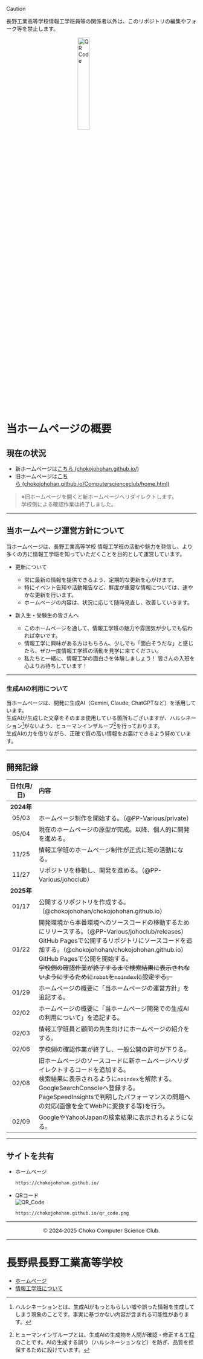 <head>
  <meta charset="utf-8">
  <link rel="preconnect" href="https://fonts.googleapis.com">
  <link rel="preconnect" href="https://fonts.gstatic.com" crossorigin>
  <link href="https://fonts.googleapis.com/css2?family=Audiowide&display=swap" rel="stylesheet">
</head>

> [!CAUTION]
> 長野工業高等学校情報工学班員等の関係者以外は、このリポジトリの編集やフォーク等を禁止します。

<img src="https://chokojohohan.github.io/logo_w.svg" alt="QR Code" width="25%" height="auto" style="display:block;margin:0 auto;margin-bottom:20px">

# 当ホームページの概要
## 現在の状況
- 新ホームページは[こちら&nbsp;(chokojohohan.github.io/)](https://chokojohohan.github.io/ "ホーム｜長野工業高等学校情報工学班")  
- 旧ホームページは[こちら&nbsp;(chokojohohan.github.io/Computerscienceclub/home.html)](https://chokojohohan.github.io/Computerscienceclub/home.html "ホーム｜長野工業高等学校情報工学班(旧)")  
> ※旧ホームページを開くと新ホームページへリダイレクトします。  
> 学校側による確認作業は終了しました。
---

## 当ホームページ運営方針について
当ホームページは、長野工業高等学校 情報工学班の活動や魅力を発信し、より多くの方に情報工学班を知っていただくことを目的として運営しています。<br>

- 更新について
  - 常に最新の情報を提供できるよう、定期的な更新を心がけます。
  - 特にイベント告知や活動報告など、鮮度が重要な情報については、速やかな更新を行います。
  - ホームページの内容は、状況に応じて随時見直し、改善していきます。

- 新入生・受験生の皆さんへ
  - このホームページを通して、情報工学班の魅力や雰囲気が少しでも伝われば幸いです。
  - 情報工学に興味がある方はもちろん、少しでも「面白そうだな」と感じたら、ぜひ一度情報工学班の活動を見学に来てください。
  - 私たちと一緒に、情報工学の面白さを体験しましょう！ 皆さんの入班を心よりお待ちしています！

---

### 生成AIの利用について
当ホームページは、開発に生成AI（Gemini, Claude, ChatGPTなど）を活用しています。  
生成AIが生成した文章をそのまま使用している箇所もございますが、ハルシネーション[^1]がないよう、ヒューマンインザループ[^2]を行っております。  
生成AIの力を借りながら、正確で質の高い情報をお届けできるよう努めています。

[^1]: ハルシネーションとは、生成AIがもっともらしい嘘や誤った情報を生成してしまう現象のことです。事実に基づかない内容が含まれる可能性があります。
[^2]: ヒューマンインザループとは、生成AIの生成物を人間が確認・修正する工程のことです。AIの生成する誤り（ハルシネーションなど）を防ぎ、品質を担保するために設けています。

---

## 開発記録
|日付(月/日)|内容|
|:---:|:---|
|<nobr>**2024年**</nobr>||
|<nobr>05/03</nobr>|ホームページ制作を開始する。（@PP-Various/private）|
|<nobr>05/04</nobr>|現在のホームページの原型が完成。以降、個人的に開発を進める。|
|<nobr>11/25</nobr>|情報工学班のホームページ制作が正式に班の活動になる。|
|<nobr>11/27</nobr>|リポジトリを移動し、開発を進める。（@PP-Various/johoclub）|
|<nobr>**2025年**</nobr>||
|<nobr>01/17</nobr>|公開するリポジトリを作成する。（@chokojohohan/chokojohohan.github.io）|
|<nobr>01/22</nobr>|開発環境から本番環境へのソースコードの移動するためにリリースする。（@PP-Various/johoclub/releases）<br>GitHub Pagesで公開するリポジトリにソースコードを追加する。（@chokojohohan/chokojohohan.github.io）<br>GitHub Pagesで公開を開始する。<br>~~学校側の確認作業が終了するまで検索結果に表示されないようにするために`robot`を`noindex`に設定する。~~|
|<nobr>01/29</nobr>|ホームページの概要に「当ホームページの運営方針」を追記する。|
|<nobr>02/02</nobr>|ホームページの概要に「当ホームページ開発での生成AIの利用について」を追記する。|
|<nobr>02/03</nobr>|情報工学班員と顧問の先生向けにホームページの紹介をする。|
|<nobr>02/06</nobr>|学校側の確認作業が終了し、一般公開の許可が下りる。|
|<nobr>02/08</nobr>|旧ホームページのソースコードに新ホームページへリダイレクトするコードを追加する。<br>検索結果に表示されるように`noindex`を解除する。<br>GoogleSearchConsoleへ登録する。<br>PageSpeedInsightsで判明したパフォーマンスの問題への対応(画像を全てWebPに変換する等)を行う。|
|<nobr>02/09</nobr>|GoogleやYahoo!Japanの検索結果に表示されるようになる。|

<!-- `googlee4e556c33a659257.html`はGoogle Search Consoleの所有確認用なので削除しないこと。 --->

---
## サイトを共有
- ホームページ
  ```txt
  https://chokojohohan.github.io/
  ```
- QRコード  
  ![QR_Code](https://chokojohohan.github.io/qr_code.png "QR Code")
  ```txt
  https://chokojohohan.github.io/qr_code.png
  ```

---

<span style="display:block;text-align:center;font-family:'Audiowide',sans-serif;font-size:110%;">
  © 2024-2025 Choko Computer Science Club.
</span>

---

# 長野県長野工業高等学校
- [ホームページ](https://www.nagano-c.ed.jp/choko/ "長野県長野工業高等学校 – ようこそ！長野工業高等学校WEBサイトへ")
- [情報工学班について](https://www.nagano-c.ed.jp/choko/index.php/school-life/club/jouhouhan/ "情報工学班 – 長野県長野工業高等学校")

